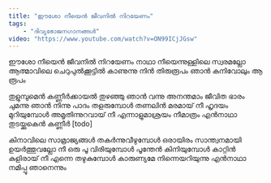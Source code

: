 ```yaml
---
title: "ഈശോ നീയെൻ ജീവനിൽ നിറയേണം"
tags:
    - "ദിവ്യഭോജനഗാനങ്ങൾ"
video: "https://www.youtube.com/watch?v=ON99ICjJGsw"
---
```


ഈശോ നീയെൻ ജീവനിൽ നിറയേണം
നാഥാ നീയെന്നുള്ളിലെ സ്വരമല്ലോ
ആത്മാവിലെ ചെറുപുൽക്കൂട്ടിൽ
കാണുന്നു നിൻ തിരുരൂപം ഞാൻ
കനിവോലും ആ രൂപം

തുളുമ്പുമെൻ കണ്ണീർക്കായൽ തുഴഞ്ഞു ഞാൻ വന്നു
അനന്തമാം ജീവിത ഭാരം ചുമന്നു ഞാൻ നിന്നു
പാദം തളരുമ്പോൾ തണലിൻ മരമായ് നീ
ഹൃദയം മുറിയുമ്പോൾ അമൃതിന്നുറവായ് നീ
എന്നാളുമാശ്രയം നീമാത്രം എൻനാഥാ
തുടയ്ക്കുകെൻ കണ്ണീർ [todo]

കിനാവിലെ സാമ്രാജ്യങ്ങൾ തകർന്നുവീഴുമ്പോൾ
ഒരായിരം സാന്ത്വനമായി ഉയർത്തുവല്ലോ നീ
ഒരു പൂ വിരിയുമ്പോൾ പൂന്തേൻ കിനിയുമ്പോൾ
കാറ്റിൻ കുളിരായ് നീ എന്നെ തഴുകുമ്പോൾ
കാരുണ്യമേ നിന്നെയറിയുന്നു എൻനാഥാ
നമിപ്പൂ ഞാനെന്നും
